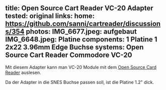 title: Open Source Cart Reader VC-20 Adapter
tested: original
links:
    home: https://github.com/sanni/cartreader/discussions/354
photos:
    IMG_6677.jpeg: aufgebaut
    IMG_6648.jpeg: Platine
components:
    1 Platine
    1 2x22 3.96mm Edge Buchse
systems:
    Open Source Cart Reader
    Commodore VC-20
---
Mit diesem Adapter kann man VC-20 Module mit dem [Open Source Card Reader](https://github.com/sanni/cartreader) auslesen.

Da der Adapter in die SNES Buchse passen soll, ist die Platine 1.2" dick.
